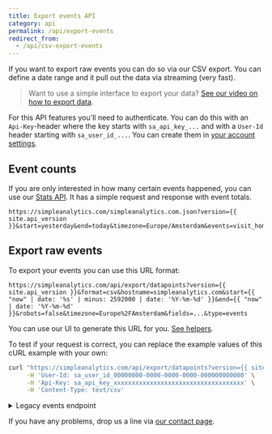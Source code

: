 ```yaml
---
title: Export events API
category: api
permalink: /api/export-events
redirect_from:
  - /api/csv-export-events
---
```


If you want to export raw events you can do so via our CSV export. You can define a date range and it pull out the data via streaming (very fast).

> Want to use a simple interface to export your data? [See our video on how to export data](/export-data).

For this API features you'll need to authenticate. You can do this with an `Api-Key`-header where the key starts with `sa_api_key_...` and with a `User-Id` header starting with `sa_user_id_...`. You can create them in [your account settings](https://simpleanalytics.com/account).

## Event counts

If you are only interested in how many certain events happened, you can use our [Stats API](/api/stats#events). It has a simple request and response with event totals.

```
https://simpleanalytics.com/simpleanalytics.com.json?version={{ site.api_version }}&start=yesterday&end=today&timezone=Europe/Amsterdam&events=visit_homepage
```

## Export raw events

To export your events you can use this URL format:

```
https://simpleanalytics.com/api/export/datapoints?version={{ site.api_version }}&format=csv&hostname=simpleanalytics.com&start={{ "now" | date: '%s' | minus: 2592000 | date: '%Y-%m-%d' }}&end={{ "now" | date: '%Y-%m-%d' }}&robots=false&timezone=Europe%2FAmsterdam&fields=...&type=events
```

You can use our UI to generate this URL for you. [See helpers](/api/helpers#generate-export-url).

To test if your request is correct, you can replace the example values of this cURL example with your own:

```bash
curl "https://simpleanalytics.com/api/export/datapoints?version={{ site.api_version }}&format=csv&hostname=simpleanalytics.com&start={{ "now" | date: '%s' | minus: 2592000 | date: '%Y-%m-%d' }}&end={{ "now" | date: '%Y-%m-%d' }}&robots=false&timezone=Europe%2FAmsterdam&fields=added_iso,datapoint&type=events" \
     -H 'User-Id: sa_user_id_00000000-0000-0000-0000-000000000000' \
     -H 'Api-Key: sa_api_key_xxxxxxxxxxxxxxxxxxxxxxxxxxxxxxxxxxxx' \
     -H 'Content-Type: text/csv'
```

<details>
<summary>Legacy events endpoint</summary>
<div markdown="1">

To test if your API key works correctly you can replace the example values of this cURL example with your own:

```bash
curl "https://simpleanalytics.com/api/export/events?hostname=example.com&start={{ "now" | date: '%s' | minus: 2592000 | date: '%Y-%m-%d' }}&end={{ "now" | date: '%Y-%m-%d' }}" \
     -H 'User-Id: sa_user_id_00000000-0000-0000-0000-000000000000' \
     -H 'Api-Key: sa_api_key_xxxxxxxxxxxxxxxxxxxxxxxxxxxxxxxxxxxx' \
     -H 'Content-Type: text/csv'
```

> Unlike the visits export you can't specify a time zone with the events export. Because of privacy reasons we store events with only a date (`YYYY-MM-DD`) in the UTC time zone. The time zone will always be UTC and can't be changed.

The export will look like this:

```bash
date,events,referrer
{{ "now" | date: '%Y-%m-%d' }},visit_homepage.open_signup_modal,duckduckgo.com
{{ "now" | date: '%s' | minus: 86400 | date: '%Y-%m-%d' }},visit_homepage
{{ "now" | date: '%s' | minus: 172800 | date: '%Y-%m-%d' }},visit_homepage.open_signup_modal,twitter.com
```

> Do note that the events are exported per session. If two events happen in the same session (the same page or the session in a single page application) they are stored in one row. This way you can calculate conversions between events. We separate them with a dot (e.g.: `visit_homepage.open_signup_modal`).

For privacy reasons we hide events when they only happen once per day. To get all events in your export, [ask us](https://simpleanalytics.com/contact) to whitelist your events. We manually make sure personal identifiers in events are excluded.

</div>

</details>

If you have any problems, drop us a line via [our contact page](https://simpleanalytics.com/contact).
